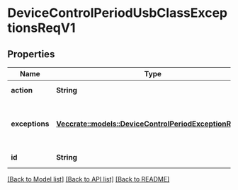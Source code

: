 # DeviceControlPeriodUsbClassExceptionsReqV1

## Properties

Name | Type | Description | Notes
------------ | ------------- | ------------- | -------------
**action** | **String** | Policy action |
**exceptions** | [**Vec<crate::models::DeviceControlPeriodExceptionReqV1>**](device_control.ExceptionReqV1.md) | Exceptions to the rules of this policy setting |
**id** | **String** | USB Class id |

[[Back to Model list]](./README.md#documentation-for-models) [[Back to API list]](./README.md#documentation-for-api-endpoints) [[Back to README]](../README.md)
